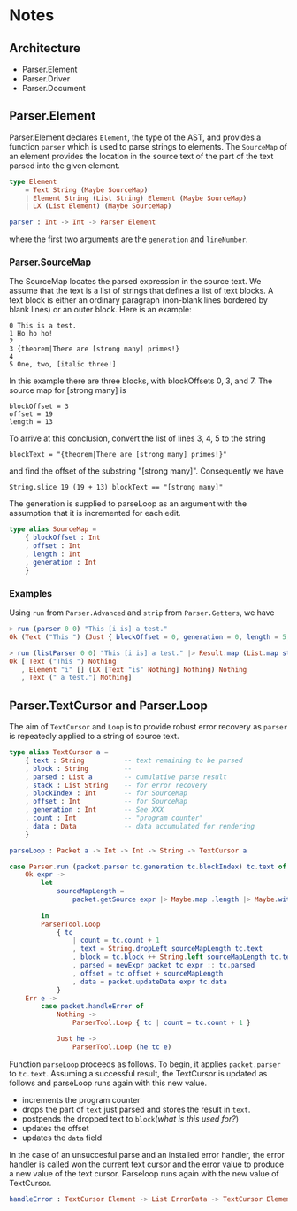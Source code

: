 # Notes

## Architecture

- Parser.Element
- Parser.Driver
- Parser.Document


## Parser.Element

Parser.Element declares `Element`, the type of the AST, and provides 
a function `parser` which is used to parse strings to elements. 
The `SourceMap` of an element provides the location in the source 
text of the part of the text parsed into the given element.

```elm
type Element
    = Text String (Maybe SourceMap)
    | Element String (List String) Element (Maybe SourceMap)
    | LX (List Element) (Maybe SourceMap)
```




```elm
parser : Int -> Int -> Parser Element
``` 

where the first two arguments are the `generation` and `lineNumber`.

### Parser.SourceMap

The SourceMap locates the parsed expression in the source text.
We assume that the text is a list of strings that defines
a list of text blocks.  A text block is either
an ordinary paragraph (non-blank lines bordered by blank lines)
or an outer block.  Here is an example:

	0 This is a test.
	1 Ho ho ho!
	2
	3 {theorem|There are [strong many] primes!}
	4
	5 One, two, [italic three!]

In this example there are three blocks, with blockOffsets
0, 3, and 7.  The source map for [strong many] is

	blockOffset = 3
	offset = 19
	length = 13

To arrive at this conclusion, convert the list of
lines 3, 4, 5 to the string

	blockText = "{theorem|There are [strong many] primes!}"

and find the offset of the substring "[strong many]".
Consequently we have

	String.slice 19 (19 + 13) blockText == "[strong many]"

The generation is supplied to parseLoop as an argument
with the assumption that it is incremented for each
edit.


```elm
type alias SourceMap =
	{ blockOffset : Int
	, offset : Int
	, length : Int
	, generation : Int
	}
```

### Examples

Using `run` from `Parser.Advanced` and `strip` from `Parser.Getters`, 
we  have

```elm
> run (parser 0 0) "This [i is] a test."
Ok (Text ("This ") (Just { blockOffset = 0, generation = 0, length = 5, offset = 0 }))
```

```elm
> run (listParser 0 0) "This [i is] a test." |> Result.map (List.map strip)
Ok [ Text ("This ") Nothing
   , Element "i" [] (LX [Text "is" Nothing] Nothing) Nothing
   , Text (" a test.") Nothing]
 ```

## Parser.TextCursor and Parser.Loop

The aim of `TextCursor`  and `Loop` is to provide robust error 
recovery as `parser` is repeatedly applied to a string of source text.


```elm
type alias TextCursor a =
    { text : String          -- text remaining to be parsed
    , block : String         -- 
    , parsed : List a        -- cumulative parse result
    , stack : List String    -- for error recovery
    , blockIndex : Int       -- for SourceMap
    , offset : Int           -- for SourceMap
    , generation : Int       -- See XXX
    , count : Int            -- "program counter"
    , data : Data            -- data accumulated for rendering
    }
```


```elm
parseLoop : Packet a -> Int -> Int -> String -> TextCursor a
```



```elm
case Parser.run (packet.parser tc.generation tc.blockIndex) tc.text of
    Ok expr ->
        let
            sourceMapLength =
                packet.getSource expr |> Maybe.map .length |> Maybe.withDefault 0
    
        in
        ParserTool.Loop
            { tc
                | count = tc.count + 1
                , text = String.dropLeft sourceMapLength tc.text
                , block = tc.block ++ String.left sourceMapLength tc.text
                , parsed = newExpr packet tc expr :: tc.parsed
                , offset = tc.offset + sourceMapLength
                , data = packet.updateData expr tc.data
            }
    Err e ->
        case packet.handleError of
            Nothing ->
                ParserTool.Loop { tc | count = tc.count + 1 }

            Just he ->
                ParserTool.Loop (he tc e)                    
```

Function `parseLoop` proceeds as follows.  To begin, it applies 
`packet.parser` to `tc.text`.  Assuming a successful result,
the TextCursor is updated as follows and parseLoop runs again
with this new value.

- increments the program counter
- drops the part of `text` just parsed and stores the result in `text`.
- postpends the dropped text to `block`(_what is this used for?_)
- updates the offset
- updates the `data` field



In the case of an unsuccesful parse and an installed  error handler,
the error handler is called won the current text cursor and the error
value to produce a new value of the text cursor.  Parseloop runs again
with the new value of TextCursor.



```elm
handleError : TextCursor Element -> List ErrorData -> TextCursor Element
```